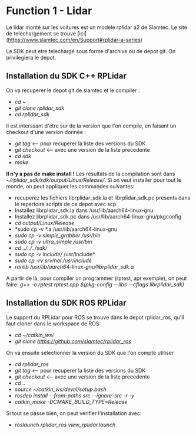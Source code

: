# Function 1 - Lidar

Le lidar monté sur les voitures est un modele rplidar a2 de Slamtec. Le site de telechargement se trouve [ici] (https://www.slamtec.com/en/Support#rplidar-a-series)

Le SDK peut etre telechargé sous forme d'archive ou de depot git. On privilegiera le depot.

## Installation du SDK C++ RPLidar

On va recuperer le depot git de slamtec et le compiler :
- *cd ~*
- *git clone rplidar_sdk*
- *cd rplidar_sdk*

Il est interssant d'etre sur de la version que l'on compile, en faisant un checkout d'une version donnée :
- *git tag*   <-- pour recuperer la liste des versions du SDK
- *git checkout <version>*  <-- avec <version> une version de la liste precedente
- *cd sdk*
- *make*

**Il n'y a pas de make install !** Les resultats de la compilation sont dans *~/rplidar_sdk/sdk/output/Linux/Release/*. Si on veut installer pour tout le monde, on peut appliquer les commandes suivantes:
- recuperez les fichiers librplidar_sdk.la et librplidar_sdk.pc presents dans le repertoire scripts de ce depot avec scp
- Installez librplidar_sdk.la dans /usr/lib/aarch64-linux-gnu
- Installez librplidar_sdk.pc dans /usr/lib/aarch64-linux-gnu/pkgconfig
- *cd output/Linux/Release*
- *sudo cp -v *.a /usr/lib/aarch64-linux-gnu
- *sudo cp -v simple_grabber /usr/bin*
- *sudo cp -v ultra_simple /usr/bin*
- *cd ../../../sdk/*
- *sudo cp -v include/* /usr/include*
- *sudo cp -rv srv/hal /usr/include*
- *ranlib /usr/lib/aarch64-linux-gnu/librplidar_sdk.a*

A partir de là, pour compiler un programmer (rptest, apr exemple), on peut faire:
*g++ -o rptest rptest.cpp $(pkg-config --libs --cflags librplidar_sdk)*

## Installation du SDK ROS RPLidar

Le support du RPLidar pour ROS se trouve dans le depot rplidar_ros, qu'il faut cloner dans le workspace de ROS:
- *cd ~/catkin_ws/*
- *git clone https://github.com/slamtec/rplidar_ros*

On va ensuite selectionner la version du SDK que l'on compte utiliser
- *cd rplidar_ros*
- *git tag*   <-- pour recuperer la liste des versions du SDK
- *git checkout <version>*  <-- avec <version> une version de la liste precedente
- *cd ..*
- *source ~/catkin_ws/devel/setup.bash*
- *rosdep install --from-paths src --ignore-src -r -y*
- *catkin_make -DCMAKE_BUILD_TYPE=Release*

Si tout se passe bien, on peut verifier l'installation avec:
- *roslaunch rplidar_ros view_rplidar.launch*

